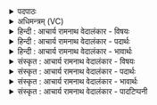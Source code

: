 <details><summary>पदपाठः</summary>

शृणुत꣢म्। ज꣣रितुः꣢। ह꣡व꣢꣯म्। इ꣡न्द्रा꣢꣯ग्नी। इ꣡न्द्र꣢꣯। अ꣣ग्नीइ꣡ति꣢꣯। व꣡न꣢꣯तम्। गि꣡रः꣢꣯। ई꣣शाना꣢। पि꣣प्यतम्। धि꣡यः꣢꣯। ९१७।
</details>

<details><summary>अधिमन्त्रम् (VC)</summary>

- इन्द्राग्नी
- वसिष्ठो मैत्रावरुणिः
- गायत्री
- षड्जः
</details>

<details><summary>हिन्दी : आचार्य रामनाथ वेदालंकार - विषयः</summary>

अगले मन्त्र में आत्मा और मन को उद्बोधन देते हैं।
</details>

<details><summary>हिन्दी : आचार्य रामनाथ वेदालंकार - पदार्थः</summary>

पदार्थान्वयभाषाः -  हे (इन्द्राग्नी) आत्मा और मन ! तुम दोनों (जरितुः) प्रशंसक के (हवम्) उद्बोधन को (शृणुतम्) सुनो। (गिरः) स्तुतिवाणियों को (वनतम्) उच्चारित करो। (ईशाना) देह के अधिष्ठाता तुम दोनों (धियः) ज्ञानों और कर्मों को (पिप्यतम्) बढ़ाओ ॥२॥ यहाँ एक कर्त्ता-कारक से अनेक क्रियाओं का योग होने से दीपक अलङ्कार है ॥२॥
</details>

<details><summary>हिन्दी : आचार्य रामनाथ वेदालंकार - भावार्थः</summary>

भावार्थभाषाः -  मनुष्य को चाहिए कि आत्मा और मन का उपयोग करके परमेश्वर की उपासना,ज्ञान का संग्रह तथा सत्कर्म करे ॥२॥
</details>

<details><summary>संस्कृत : आचार्य रामनाथ वेदालंकार - विषयः</summary>

अथात्ममनसी प्रोद्बोध्येते।
</details>

<details><summary>संस्कृत : आचार्य रामनाथ वेदालंकार - पदार्थः</summary>

पदार्थान्वयभाषाः -  हे (इन्द्राग्नी) आत्ममनसी ! युवाम् (जरितुः) प्रशंसकस्य (हवम्) उद्बोधनम् (शृणुतम्) आकर्णयतम्। (गिरः) स्तुतिवाचः (वनतम्) उच्चारयतम्। [वन शब्दे संभक्तौ च।] (ईशाना) ईशानौ, देहस्य अधिष्ठातारौ युवाम् (धियः) प्रज्ञाः कर्माणि च (पिप्यतम्) वर्धयतम्। [ओप्यायी वृद्धौ धातोर्लोटि प्यायः पीभावश्छान्दसः] ॥२॥ अत्रैकेन कर्तृकारकेणानेकक्रियायोगाद् दीपकालङ्कारः ॥२॥
</details>

<details><summary>संस्कृत : आचार्य रामनाथ वेदालंकार - भावार्थः</summary>

भावार्थभाषाः -  मनुष्येणात्ममनसी उपयुज्य परमेश्वरोपासना ज्ञानार्जनं सत्कर्माणि च कार्याणि ॥२॥
</details>

<details><summary>संस्कृत : आचार्य रामनाथ वेदालंकार - पादटिप्पनी</summary>

टिप्पणी:   १.ऋ० ७।९४।२।
</details>